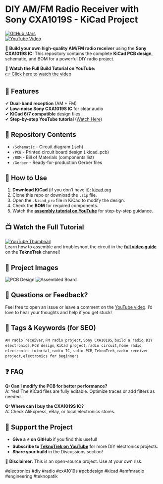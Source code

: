 # DIY AM/FM Radio Receiver with Sony CXA1019S - KiCad Project  

[![GitHub stars](https://img.shields.io/github/stars/yourusername/DIY-AM-FM-Radio-Receiver-with-CXA1019S?style=social)](https://github.com/yourusername/DIY-AM-FM-Radio-Receiver-with-CXA1019S)  
[![YouTube Video](https://img.shields.io/badge/Watch-Tutorial-red)](https://youtu.be/TuUUNz7IGRk)  

🚀 **Build your own high-quality AM/FM radio receiver** using the **Sony CXA1019S IC**! This repository contains the complete **KiCad PCB design**, schematic, and BOM for a powerful DIY radio project.  

🎥 **Watch the Full Build Tutorial on YouTube:**  
[👉 Click here to watch the video](https://youtu.be/TuUUNz7IGRk)


## 📌 Features  
✔ **Dual-band reception** (AM + FM)  
✔ **Low-noise Sony CXA1019S IC** for clear audio  
✔ **KiCad 6/7 compatible** design files  
✔ **Step-by-step YouTube tutorial** ([Watch Here](https://youtu.be/TuUUNz7IGRk))  

## 📂 Repository Contents  
- `/Schematic` - Circuit diagram (.sch)  
- `/PCB` - Printed circuit board design (.kicad_pcb)  
- `/BOM` - Bill of Materials (components list)  
- `/Gerber` - Ready-for-production Gerber files  

## 🔧 How to Use  
1. **Download KiCad** (if you don’t have it): [kicad.org](https://www.kicad.org)  
2. Clone this repo or download the `.zip` file.  
3. Open the `.kicad_pro` file in KiCad to modify the design.  
4. Check the **BOM** for required components.  
5. Watch the **[assembly tutorial on YouTube](https://youtu.be/TuUUNz7IGRk)** for step-by-step guidance.  

## 📺 Watch the Full Tutorial  
[![YouTube Thumbnail](https://img.shields.io/badge/YouTube-Watch%20Now-red)](https://youtu.be/TuUUNz7IGRk)  
Learn how to assemble and troubleshoot the circuit in the **[full video guide](https://youtu.be/TuUUNz7IGRk)** on the **TeknoTrek** channel!  

## 📸 Project Images

![PCB Design](preview_images/pcb-render.png)
![Assembled Board](preview_images/assembled-board.jpg)


## 💬 Questions or Feedback?
Feel free to open an issue or leave a comment on the [YouTube video](https://youtu.be/TuUUNz7IGRk). I’d love to hear your thoughts and help if you get stuck!

## 📡 Tags & Keywords (for SEO)
`AM radio receiver`, `FM radio project`, `Sony CXA1019S`, `build a radio`, `DIY electronics`, `PCB design`, `KiCad project`, `radio circuit`, `home radio`, `electronics tutorial`, `radio IC`, `radio PCB`, `TeknoTrek`, `radio receiver project`, `electronics for beginners`

## ❓ FAQ  
**Q: Can I modify the PCB for better performance?**  
A: Yes! The KiCad files are fully editable. Optimize traces or add filters as needed.  

**Q: Where can I buy the CXA1019S IC?**  
A: Check AliExpress, eBay, or local electronics stores.  

## 🌟 Support the Project  
- **Give a ⭐ on GitHub** if you find this useful!  
- **Subscribe to [TeknoTrek on YouTube](https://www.youtube.com/@TeknoTrek)** for more DIY electronics projects.  
- **Share your build** in the Discussions section!  

📢 **Disclaimer**: This is an open-source project. Use at your own risk.  

#electronics #diy #radio #cxA1019s #pcbdesign #kicad #amfmradio #engineering #teknopatik  